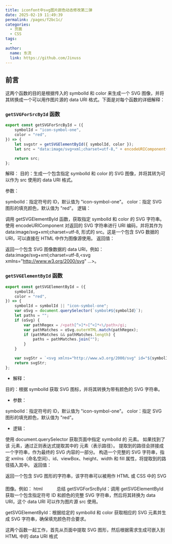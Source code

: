 ```yaml
---
title: iconfont中svg图片颜色动态修改第二弹
date: 2025-02-19 11:49:39
permalink: /pages/f2bc1c/
categories:
  - 页面
  - CSS
tags:
  - 
author: 
  name: 东流
  link: https://github.com/Jinuss
---
```


## 前言

这两个函数的目的是根据传入的 symbolId 和 color 来生成一个 SVG 图像，并将其转换成一个可以用作图片源的 data URI 格式。下面是对每个函数的详细解释：

### `getSVGForSrcById` 函数

```js
export const getSVGForSrcById = ({
    symbolId = "icon-symbol-one",
    color = "red",
}) => {
    let svgstr = getSVGElementById({ symbolId, color });
    let src = "data:image/svg+xml;charset=utf-8," + encodeURIComponent(svgstr);

    return src;
};
```

解释：
目的：生成一个包含指定 symbolId 和 color 的 SVG 图像，并将其转为可以作为 src 使用的 data URI 格式。

参数：

symbolId：指定符号的 ID，默认值为 "icon-symbol-one"。
color：指定 SVG 图形的填充颜色，默认值为 "red"。
逻辑：

调用 getSVGElementById 函数，获取指定 symbolId 和 color 的 SVG 字符串。
使用 encodeURIComponent 对返回的 SVG 字符串进行 URI 编码，并将其作为 data:image/svg+xml;charset=utf-8, 形式的 src。这是一个包含 SVG 数据的 URI，可以直接在 HTML 中作为图像源使用。
返回值：

返回一个包含 SVG 图像数据的 data URI，例如：data:image/svg+xml;charset=utf-8,<svg xmlns="http://www.w3.org/2000/svg" ...></svg>。

### `getSVGElementById` 函数

```js
export const getSVGElementById = ({
    symbolId,
    color = "red",
}) => {
    symbolId = symbolId || "icon-symbol-one";
    var oSvg = document.querySelector(`symbol#${symbolId}`);
    let paths = "";
    if (oSvg) {
        var pathRegex = /<path[^>]*>[^<]*<\/path>/gi;
        var pathMatches = oSvg.outerHTML.match(pathRegex);
        if (pathMatches && pathMatches.length) {
            paths = pathMatches.join("");
        }
    }

    var svgStr = `<svg xmlns="http://www.w3.org/2000/svg" id="${symbolId}" viewBox="0 0 1024 1024" height="36px" width="36px" fill="${color}">${paths}</svg>`;
    return svgStr;
};
```

- 解释：

目的：根据 symbolId 获取 SVG 图标，并将其转换为带有颜色的 SVG 字符串。

- 参数：

symbolId：指定符号的 ID，默认值为 "icon-symbol-one"。
color：指定 SVG 图形的填充颜色，默认值为 "red"。

- 逻辑：

使用 document.querySelector 获取页面中指定 symbolId 的 <symbol> 元素。
如果找到了该 <symbol> 元素，通过正则表达式提取其中的 <path> 元素（表示路径）。
提取到的路径会拼接成一个字符串，作为最终的 SVG 内容的一部分。
构造一个完整的 SVG 字符串，指定 xmlns（命名空间）、id、viewBox、height、width 和 fill 属性，将提取到的路径插入其中。
返回值：

返回一个包含 SVG 图形的字符串，该字符串可以被用作 HTML 或 CSS 中的 SVG 图像。例如：
html
<svg xmlns="http://www.w3.org/2000/svg" id="icon-symbol-one" viewBox="0 0 1024 1024" height="36px" width="36px" fill="red">
    <path d="..." />
</svg>
总结
getSVGForSrcById：调用 getSVGElementById 获取一个包含指定符号 ID 和颜色的完整 SVG 字符串，然后将其转换为 data URI，这个 data URI 可以作为图片源 src 使用。

getSVGElementById：根据给定的 symbolId 和 color 获取相应的 SVG 元素并生成 SVG 字符串，确保填充颜色符合要求。

这两个函数一起工作，首先从页面中提取 SVG 图形，然后根据需求生成可嵌入到 HTML 中的 data URI 格式